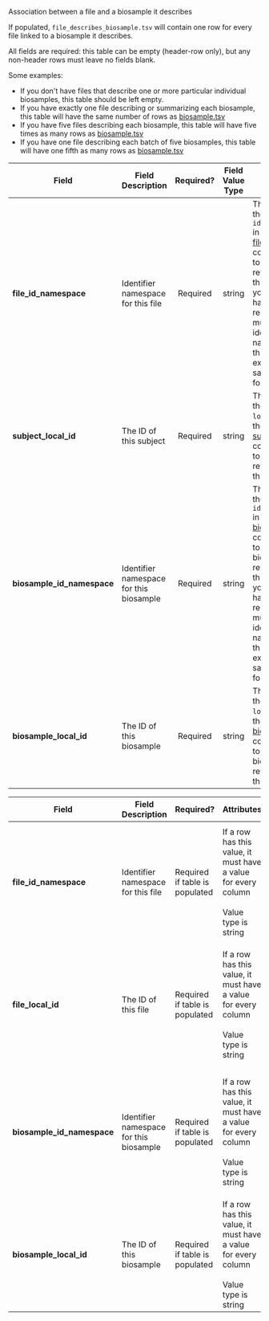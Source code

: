 Association between a file and a biosample it describes

If populated, `file_describes_biosample.tsv` will contain one row for every file linked to a biosample it describes.

All fields are required: this table can be empty (header-row only), but any non-header rows must leave no fields blank.

Some examples:   
- If you don't have files that describe one or more particular individual biosamples, this table should be left empty.
- If you have exactly one file describing or summarizing each biosample, this table will have the same number of rows as [biosample.tsv](./TableInfo:-biosample.tsv)
- If you have five files describing each biosample, this table will have five times as many rows as [biosample.tsv](./TableInfo:-biosample.tsv)
- If you have one file describing each batch of five biosamples, this table will have one fifth as many rows as [biosample.tsv](./TableInfo:-biosample.tsv)


Field | Field Description | Required? | Field Value Type | Extra Info 
------|-------------------|:-----------:|:-------------:|------------
**file_id_namespace** | Identifier namespace for this file | Required | string | This will be the value of `id_namespace` in the row in [file.tsv](./TableInfo:-subject.tsv) corresponding to the subject referenced in this row. If your program has not registered multiple CFDE identifier namespaces, this will be exactly the same value for all rows.
**subject_local_id** | The ID of this subject | Required | string | This will be the value of `local_id` in the row in [subject.tsv](./TableInfo:-subject.tsv) corresponding to the subject referenced in this row.
**biosample_id_namespace** | Identifier namespace for this biosample  | Required | string | This will be the value of `id_namespace` in the row in [biosample.tsv](./TableInfo:-biosample.tsv) corresponding to the biosample referenced in this row. If your program has not registered multiple CFDE identifier namnespaces, this will be exactly the same value for all rows.
**biosample_local_id** | The ID of this biosample | Required | string | This will be the value of `local_id` in the row in [biosample.tsv](./TableInfo:-biosample.tsv) corresponding to the biosample referenced in this row.




Field | Field Description | Required? |  Attributes | Extra Info 
------|-------------------|-----------|-------------|------------
**file_id_namespace** |Identifier namespace for this file  | Required if table is populated | If a row has this value, it must have a value for every column <br /><br />Value type is string | For each row this will be the value of `id_namespace` in [file.tsv](./TableInfo:-file.tsv) for the file for this biosample. If your program has not implemented multiple id_namespaces, this will be exactly the same for all rows and in the `collection_id_namespace` column
**file_local_id**|The ID of this file | Required if table is populated | If a row has this value, it must have a value for every column <br /><br />Value type is string |  For each row this will be the value of `local_id` in [file.tsv](./TableInfo:-file.tsv) for the file that describes this biosample. If a biosample has multiple files, it should have multiple *rows*. **Concatenating values in this column will invalidate your submission**
**biosample_id_namespace** |Identifier namespace for this biosample | Required if table is populated|  If a row has this value, it must have a value for every column <br /><br />Value type is string | For each row this will be the value of `id_namespace` in [biosample.tsv](./TableInfo:-biosample.tsv) for the biosample associated with this file. If your program has not implemented multiple id_namespaces, this will be exactly the same for all rows and in the `collection_id_namespace` column
**biosample_local_id** | The ID of this biosample | Required if table is populated|  If a row has this value, it must have a value for every column<br /><br /> Value type is string | For each row this will be the value of `local_id` in [biosample.tsv](./TableInfo:-biosample.tsv) for the biosample associated with this file. 